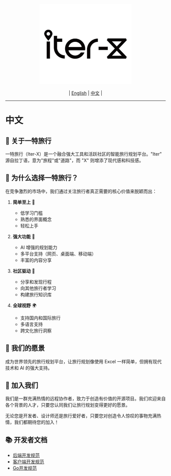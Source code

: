 <div align="center">
  <img src="./logo.png" alt="Logo" width="290" height="251" />
</div>

<div align="center">

| [English](../README.md) | [中文](README.zh-CN.md) |

</div>

---

# 中文

## 🚀 关于一特旅行

一特旅行（Iter-X）是一个融合强大工具和活跃社区的智能旅行规划平台。"Iter" 源自拉丁语，意为"旅程"或"道路"，而 "X" 则增添了现代感和科技感。

## 🌟 为什么选择一特旅行？

在竞争激烈的市场中，我们通过关注旅行者真正需要的核心价值来脱颖而出：

1. **简单至上** 🎯
   - 低学习门槛
   - 熟悉的界面概念
   - 轻松上手

2. **强大功能** 💪
   - AI 增强的规划能力
   - 多平台支持（网页、桌面端、移动端）
   - 丰富的内容分享

3. **社区驱动** 👥
   - 分享和发现行程
   - 向其他旅行者学习
   - 构建旅行知识库

4. **全球视野** 🌍
   - 支持国内和国际旅行
   - 多语言支持
   - 跨文化旅行洞察

## 🎯 我们的愿景

成为世界领先的旅行规划平台，让旅行规划像使用 Excel 一样简单，但拥有现代技术和 AI 的强大支持。

## 🤝 加入我们

我们是一群充满热情的远程协作者，致力于创造有价值的开源项目。我们欢迎来自各个背景的人才，只要您认同我们让旅行规划变得更好的愿景。

无论您是开发者、设计师还是旅行爱好者，只要您对创造令人惊叹的事物充满热情，我们都期待您的加入！

## 📚 开发者文档

* [后端开发规范](dev/SERVER.zh-CN.md)
* [客户端开发规范](dev/CLIENT.zh-CN.md)
* [Go开发规范](dev/GOPHER.zh-CN.md)
